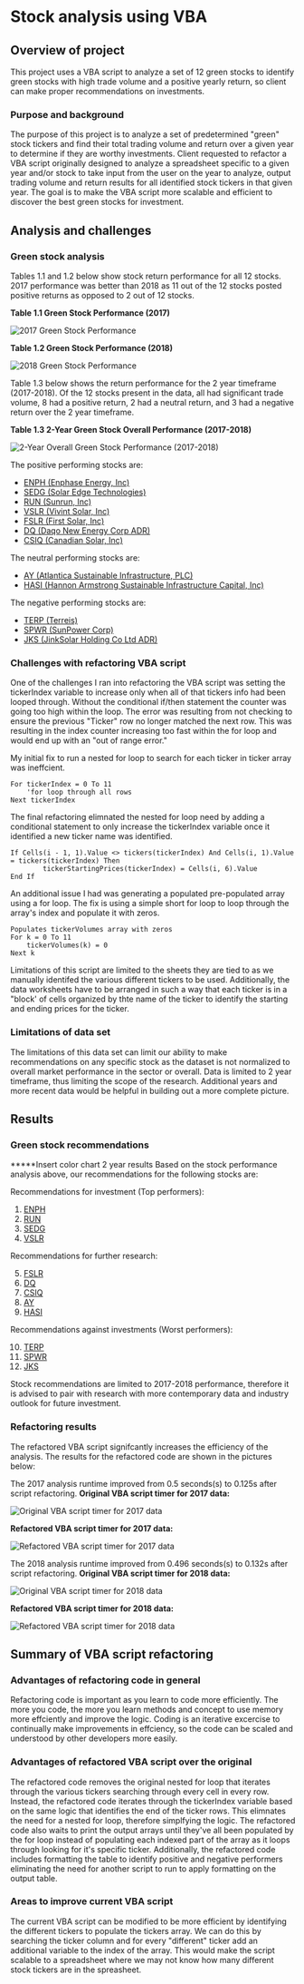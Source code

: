 # Stock analysis using VBA

## Overview of project
This project uses a VBA script to analyze a set of 12 green stocks to identify green stocks with high trade volume and a positive yearly return, so client can make proper recommendations on investments.

### Purpose and background
The purpose of this project is to analyze a set of predetermined "green" stock tickers and find their total trading volume and return over a given year to determine if they are worthy investments. Client requested to refactor a VBA script originally designed to analyze a spreadsheet specific to a given year and/or stock to take input from the user on the year to analyze, output trading volume and return results for all identified stock tickers in that given year. The goal is to make the VBA script more scalable and efficient to discover the best green stocks for investment.

## Analysis and challenges

### Green stock analysis
Tables 1.1 and 1.2 below show stock return performance for all 12 stocks. 2017 performance was better than 2018 as 11 out of the 12 stocks posted positive returns as opposed to 2 out of 12 stocks. 

**Table 1.1 Green Stock Performance (2017)**

![2017 Green Stock Performance](https://github.com/joshuanallen/stock-analysis/blob/c0af656872fe23da68a4d3c580af77d1664fb68a/Resources/VBA_Challenge_2017_results.png)

**Table 1.2 Green Stock Performance (2018)**

![2018 Green Stock Performance](https://github.com/joshuanallen/stock-analysis/blob/c0af656872fe23da68a4d3c580af77d1664fb68a/Resources/VBA_Challenge_2018_results.png)


Table 1.3 below shows the return performance for the 2 year timeframe (2017-2018). Of the 12 stocks present in the data, all had significant trade volume, 8 had a positive return, 2 had a neutral return, and 3 had a negative return over the 2 year timeframe.

**Table 1.3 2-Year Green Stock Overall Performance (2017-2018)**

![2-Year Overall Green Stock Performance (2017-2018)](https://github.com/joshuanallen/stock-analysis/blob/c0af656872fe23da68a4d3c580af77d1664fb68a/Resources/All_stocks_2yr_performance.png)

The positive performing stocks are:
- [ENPH (Enphase Energy, Inc)](https://www.morningstar.com/stocks/XNAS/ENPH/quote)
- [SEDG (Solar Edge Technologies)](https://www.morningstar.com/stocks/xnas/sedg/quote)
- [RUN (Sunrun, Inc)](https://www.morningstar.com/stocks/xnas/run/quote)
- [VSLR (Vivint Solar, Inc)](https://www.marketbeat.com/stocks/NYSE/VSLR/)
- [FSLR (First Solar, Inc)](https://www.morningstar.com/stocks/xnas/fslr/quote)
- [DQ (Daqo New Energy Corp ADR)](https://www.morningstar.com/stocks/xnys/dq/quote)
- [CSIQ (Canadian Solar, Inc)](https://www.morningstar.com/stocks/xnas/csiq/quote)

The neutral performing stocks are:
- [AY (Atlantica Sustainable Infrastructure, PLC)](https://www.morningstar.com/stocks/xnas/ay/quote)
- [HASI (Hannon Armstrong Sustainable Infrastructure Capital, Inc)](https://www.morningstar.com/stocks/xnys/hasi/quote)

The negative performing stocks are:
- [TERP (Terreis)](https://www.morningstar.com/stocks/chix/terp/quote)
- [SPWR (SunPower Corp)](https://www.morningstar.com/stocks/xnas/spwr/quote)
- [JKS (JinkSolar Holding Co Ltd ADR)](https://www.morningstar.com/stocks/xnys/jks/quote)

### Challenges with refactoring VBA script
One of the challenges I ran into refactoring the VBA script was setting the tickerIndex variable to increase only when all of that tickers info had been looped through. Without the conditional if/then statement the counter was going too high within the loop. The error was resulting from not checking to ensure the previous "Ticker" row no longer matched the next row. This was resulting in the index counter increasing too fast within the for loop and would end up with an "out of range error." 

My initial fix to run a nested for loop to search for each ticker in ticker array was ineffcient. 

    For tickerIndex = 0 To 11
        'for loop through all rows
    Next tickerIndex


The final refactoring elimnated the nested for loop need by adding a conditional statement to only increase the tickerIndex variable once it identified a new ticker name was identified.

    If Cells(i - 1, 1).Value <> tickers(tickerIndex) And Cells(i, 1).Value = tickers(tickerIndex) Then
            tickerStartingPrices(tickerIndex) = Cells(i, 6).Value
    End If

An additional issue I had was generating a populated pre-populated array using a for loop. The fix is using a simple short for loop to loop through the array's index and populate it with zeros.

    Populates tickerVolumes array with zeros
    For k = 0 To 11
        tickerVolumes(k) = 0
    Next k

Limitations of this script are limited to the sheets they are tied to as we manually identifed the various different tickers to be used. Additionally, the data worksheets have to be arranged in such a way that each ticker is in a "block' of cells organized by thte name of the ticker to identify the starting and ending prices for the ticker.

### Limitations of data set
The limitations of this data set can limit our ability to make recommendations on any specific stock as the dataset is not normalized to overall market performance in the sector or overall. Data is limited to 2 year timeframe, thus limiting the scope of the research. Additional years and more recent data would be helpful in building out a more complete picture.

## Results

### Green stock recommendations
*****Insert color chart 2 year results
Based on the stock performance analysis above, our recommendations for the following stocks are:

Recommendations for investment (Top performers):
1. [ENPH](https://www.morningstar.com/stocks/XNAS/ENPH/quote)
2. [RUN](https://www.morningstar.com/stocks/xnas/run/quote)
3. [SEDG](https://www.morningstar.com/stocks/xnas/sedg/quote)
4. [VSLR](https://www.marketbeat.com/stocks/NYSE/VSLR/)

Recommendations for further research:

5. [FSLR](https://www.morningstar.com/stocks/xnas/fslr/quote)
6. [DQ](https://www.morningstar.com/stocks/xnys/dq/quote)
7. [CSIQ](https://www.morningstar.com/stocks/xnas/csiq/quote)
8. [AY](https://www.morningstar.com/stocks/xnas/ay/quote)
9. [HASI](https://www.morningstar.com/stocks/xnys/hasi/quote)

Recommendations against investments (Worst performers):

10. [TERP](https://www.morningstar.com/stocks/chix/terp/quote)
11. [SPWR](https://www.morningstar.com/stocks/xnas/spwr/quote)
12. [JKS](https://www.morningstar.com/stocks/xnys/jks/quote)

Stock recommendations are limited to 2017-2018 performance, therefore it is advised to pair with research with more contemporary data and industry outlook for future investment.

### Refactoring results
The refactored VBA script signifcantly increases the efficiency of the analysis. The results for the refactored code are shown in the pictures below:

The 2017 analysis runtime improved from 0.5 seconds(s) to 0.125s after script refactoring.
**Original VBA script timer for 2017 data:**

![Original VBA script timer for 2017 data](https://github.com/joshuanallen/stock-analysis/blob/c0af656872fe23da68a4d3c580af77d1664fb68a/Resources/Original_VBA_script_2017_timer.png)

**Refactored VBA script timer for 2017 data:**

![Refactored VBA script timer for 2017 data](https://github.com/joshuanallen/stock-analysis/blob/c0af656872fe23da68a4d3c580af77d1664fb68a/Resources/VBA_Challenge_2017_timer.png)


The 2018 analysis runtime improved from 0.496 seconds(s) to 0.132s after script refactoring.
**Original VBA script timer for 2018 data:**

![Original VBA script timer for 2018 data](https://github.com/joshuanallen/stock-analysis/blob/c0af656872fe23da68a4d3c580af77d1664fb68a/Resources/Original_VBA_script_2018_timer.png)

**Refactored VBA script timer for 2018 data:**

![Refactored VBA script timer for 2018 data](https://github.com/joshuanallen/stock-analysis/blob/c0af656872fe23da68a4d3c580af77d1664fb68a/Resources/VBA_Challenge_2018_timer.png)

## Summary of VBA script refactoring

### Advantages of refactoring code in general
Refactoring code is important as you learn to code more efficiently. The more you code, the more you learn methods and concept to use memory more effciently and improve the logic. Coding is an iterative excercise to continually make improvements in effciency, so the code can be scaled and understood by other developers more easily.

### Advantages of refactored VBA script over the original
The refactored code removes the original nested for loop that iterates through the various tickers searching through every cell in every row. Instead, the refactored code iterates through the tickerIndex variable based on the same logic that identifies the end of the ticker rows. This elimnates the need for a nested for loop, therefore simplfying the logic. The refactored code also waits to print the output arrays until they've all been populated by the for loop instead of populating each indexed part of the array as it loops through looking for it's specific ticker. Additionally, the refactored code includes formatting the table to identify positive and negative performers eliminating the need for another script to run to apply formatting on the output table.

### Areas to improve current VBA script
The current VBA script can be modified to be more efficient by identifying the different tickers to populate the tickers array. We can do this by searching the ticker column and for every "different" ticker add an additional variable to the index of the array. This would make the script scalable to a spreadsheet where we may not know how many different stock tickers are in the spreasheet.

